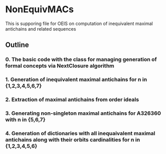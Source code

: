 # NonEquivMACs
This is supporing file for OEIS on computation of inequivalent maximal antichains and related sequences

## Outline 

### 0. The basic code with the class for managing generation of formal concepts via NextClosure algorithm
### 1. Generation of inequivalent maximal antichains for n in {1,2,3,4,5,6,7}
### 2. Extraction of maximal antichains from order ideals
### 3. Generating non-singleton maximal antichains for A326360 with n in {5,6,7} 
### 4. Generation of dictionaries with all inequaivalent maximal antichains along with their orbits cardinalities for n in {1,2,3,4,5,6}

